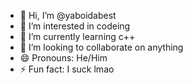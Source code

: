 - 👋 Hi, I’m @yaboidabest
- 👀 I’m interested in codeing
- 🌱 I’m currently learning c++
- 💞️ I’m looking to collaborate on anything
- 😄 Pronouns: He/Him
- ⚡ Fun fact: I suck lmao
